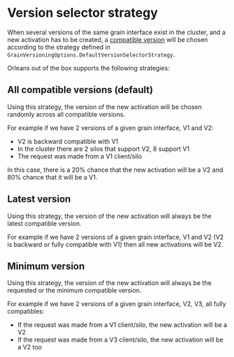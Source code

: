 # Version selector strategy

When several versions of the same grain interface exist in the cluster, and a new
activation has to be created, a [compatible version](Compatible-grains.md) will be chosen according
to the strategy defined in `GrainVersioningOptions.DefaultVersionSelectorStrategy`.

Orleans out of the box supports the following strategies:

## All compatible versions (default)

Using this strategy, the version of the new activation will be chosen randomly 
across all compatible versions.

For example if we have 2 versions of a given grain interface, V1 and V2:

  - V2 is backward compatible with V1
  - In the cluster there are 2 silos that support V2, 8 support V1
  - The request was made from a V1 client/silo

In this case, there is a 20% chance that the new activation will be a V2 and 80%
chance that it will be a V1.

## Latest version

Using this strategy, the version of the new activation will always be the
latest compatible version.

For example if we have 2 versions of a given grain interface, V1 and V2 
(V2 is backward or fully compatible with V1) then all new activations will be V2.

## Minimum version

Using this strategy, the version of the new activation will always be the requested or the
minimum compatible version.

For example if we have 2 versions of a given grain interface, V2, V3, all fully 
compatibles:

  - If the request was made from a V1 client/silo, the new activation will be a V2
  - If the request was made from a V3 client/silo, the new activation will be a V2 too
